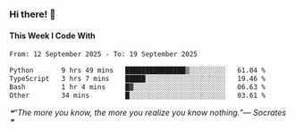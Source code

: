 ### Hi there! 👋

#### This Week I Code With
<!--START_SECTION:waka-->

```txt
From: 12 September 2025 - To: 19 September 2025

Python       9 hrs 49 mins   ███████████████▒░░░░░░░░░   61.04 %
TypeScript   3 hrs 7 mins    █████░░░░░░░░░░░░░░░░░░░░   19.46 %
Bash         1 hr 4 mins     █▓░░░░░░░░░░░░░░░░░░░░░░░   06.63 %
Other        34 mins         █░░░░░░░░░░░░░░░░░░░░░░░░   03.61 %
```

<!--END_SECTION:waka-->

<!--STARTS_HERE_QUOTE_README-->
<i>❝“The more you know, the more you realize you know nothing.”— Socrates   ❞</i>
<!--ENDS_HERE_QUOTE_README-->
